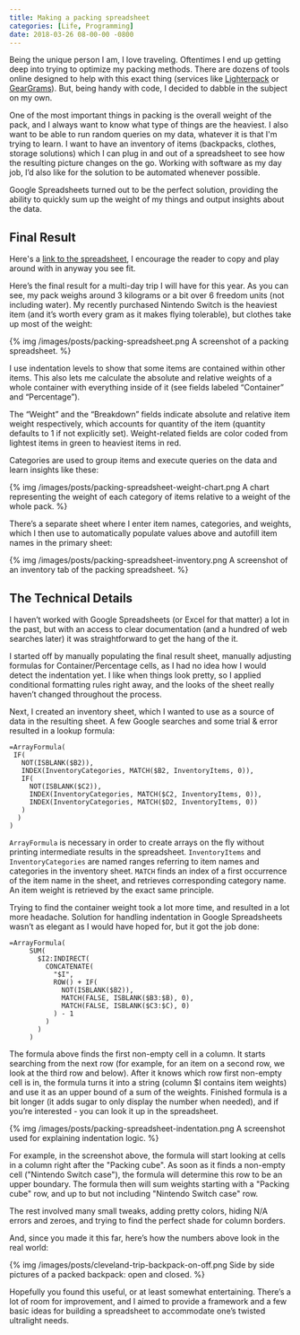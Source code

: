 ```yaml
---
title: Making a packing spreadsheet
categories: [Life, Programming]
date: 2018-03-26 08-00-00 -0800
---
```


Being the unique person I am, I love traveling. Oftentimes I end up getting deep into trying to optimize my packing methods. There are dozens of tools online designed to help with this exact thing (services like [Lighterpack](http://lighterpack.com) or [GearGrams](http://geargrams.com)). But, being handy with code, I decided to dabble in the subject on my own.

One of the most important things in packing is the overall weight of the pack, and I always want to know what type of things are the heaviest. I also want to be able to run random queries on my data, whatever it is that I'm trying to learn. I want to have an inventory of items (backpacks, clothes, storage solutions) which I can plug in and out of a spreadsheet to see how the resulting picture changes on the go. Working with software as my day job, I’d also like for the solution to be automated whenever possible.

Google Spreadsheets turned out to be the perfect solution, providing the ability to quickly sum up the weight of my things and output insights about the data.

## Final Result

Here's a [link to the spreadsheet][0], I encourage the reader to copy and play around with in anyway you see fit.

Here’s the final result for a multi-day trip I will have for this year. As you can see, my pack weighs around 3 kilograms or a bit over 6 freedom units (not including water). My recently purchased Nintendo Switch is the heaviest item (and it’s worth every gram as it makes flying tolerable), but clothes take up most of the weight:

{% img /images/posts/packing-spreadsheet.png A screenshot of a packing spreadsheet. %}

I use indentation levels to show that some items are contained within other items. This also lets me calculate the absolute and relative weights of a whole container with everything inside of it (see fields labeled “Container” and “Percentage”).

The “Weight” and the “Breakdown” fields indicate absolute and relative item weight respectively, which accounts for quantity of the item (quantity defaults to 1 if not explicitly set). Weight-related fields are color coded from lightest items in green to heaviest items in red.

Categories are used to group items and execute queries on the data and learn insights like these:

{% img /images/posts/packing-spreadsheet-weight-chart.png A chart representing the weight of each category of items relative to a weight of the whole pack. %}

There’s a separate sheet where I enter item names, categories, and weights, which I then use to automatically populate values above and autofill item names in the primary sheet:

{% img /images/posts/packing-spreadsheet-inventory.png A screenshot of an inventory tab of the packing spreadsheet. %}

## The Technical Details

I haven’t worked with Google Spreadsheets (or Excel for that matter) a lot in the past, but with an access to clear documentation (and a hundred of web searches later) it was straightforward to get the hang of the it.

I started off by manually populating the final result sheet, manually adjusting formulas for Container/Percentage cells, as I had no idea how I would detect the indentation yet. I like when things look pretty, so I applied conditional formatting rules right away, and the looks of the sheet really haven’t changed throughout the process.

Next, I created an inventory sheet, which I wanted to use as a source of data in the resulting sheet. A few Google searches and some trial & error resulted in a lookup formula:

    =ArrayFormula(
     IF(
       NOT(ISBLANK($B2)),
       INDEX(InventoryCategories, MATCH($B2, InventoryItems, 0)),
       IF(
         NOT(ISBLANK($C2)),
         INDEX(InventoryCategories, MATCH($C2, InventoryItems, 0)),
         INDEX(InventoryCategories, MATCH($D2, InventoryItems, 0))
       )
      )
    )

`ArrayFormula` is necessary in order to create arrays on the fly without printing intermediate results in the spreadsheet. `InventoryItems` and `InventoryCategories` are named ranges referring to item names and categories in the inventory sheet. `MATCH` finds an index of a first occurrence of the item name in the sheet, and retrieves corresponding category name. An item weight is retrieved by the exact same principle.

Trying to find the container weight took a lot more time, and resulted in a lot more headache. Solution for handling indentation in Google Spreadsheets wasn’t as elegant as I would have hoped for, but it got the job done:

    =ArrayFormula(
         SUM(
           $I2:INDIRECT(
             CONCATENATE(
               "$I",
               ROW() + IF(
                 NOT(ISBLANK($B2)),
                 MATCH(FALSE, ISBLANK($B3:$B), 0),
                 MATCH(FALSE, ISBLANK($C3:$C), 0)
               ) - 1
             )
           )
         )

The formula above finds the first non-empty cell in a column. It starts searching from the next row (for example, for an item on a second row, we look at the third row and below). After it knows which row first non-empty cell is in, the formula turns it into a string (column $I contains item weights) and use it as an upper bound of a sum of the weights. Finished formula is a bit longer (it adds sugar to only display the number when needed), and if you’re interested - you can look it up in the spreadsheet.

{% img /images/posts/packing-spreadsheet-indentation.png A screenshot used for explaining indentation logic. %}

For example, in the screenshot above, the formula will start looking at cells in a column right after the "Packing cube". As soon as it finds a non-empty cell ("Nintendo Switch case"), the formula will determine this row to be an upper boundary. The formula then will sum weights starting with a "Packing cube" row, and up to but not including "Nintendo Switch case" row.

The rest involved many small tweaks, adding pretty colors, hiding N/A errors and zeroes, and trying to find the perfect shade for column borders.

And, since you made it this far, here’s how the numbers above look in the real world:

{% img /images/posts/cleveland-trip-backpack-on-off.png Side by side pictures of a packed backpack: open and closed. %}

Hopefully you found this useful, or at least somewhat entertaining. There’s a lot of room for improvement, and I aimed to provide a framework and a few basic ideas for building a spreadsheet to accommodate one’s twisted ultralight needs.

[0]: https://docs.google.com/spreadsheets/d/1qDhMoVmmTroM-eN0MZIU2PzE5YucsyPhbuPZPDGhemM/edit#
